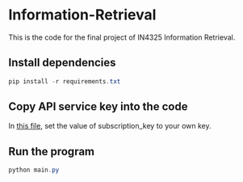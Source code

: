 # Information-Retrieval
This is the code for the final project of IN4325 Information Retrieval.

## Install dependencies
```powershell
pip install -r requirements.txt
```
## Copy API service key into the code
In [this file](src/geturl.py), set the value of subscription_key to your own key.

## Run the program
```powershell
python main.py
```
